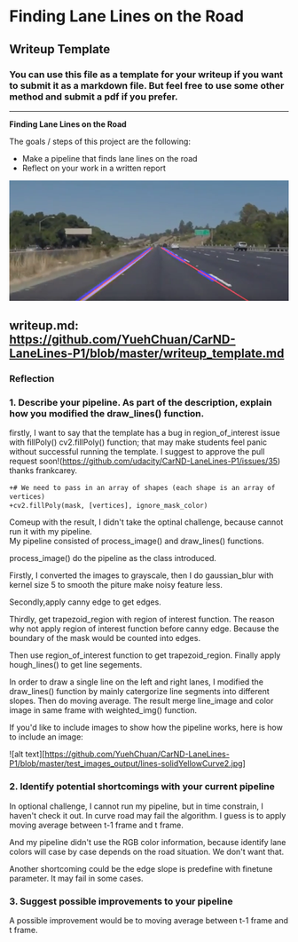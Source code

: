 # **Finding Lane Lines on the Road** 

## Writeup Template

### You can use this file as a template for your writeup if you want to submit it as a markdown file. But feel free to use some other method and submit a pdf if you prefer.

---

**Finding Lane Lines on the Road**

The goals / steps of this project are the following:
* Make a pipeline that finds lane lines on the road
* Reflect on your work in a written report

[![solidYellowLeft_video](https://github.com/YuehChuan/CarND-LaneLines-P1/blob/master/test_images_output/solidYellowLeft_video.png)](https://youtu.be/oWCK7H9k5_4)

writeup.md:
https://github.com/YuehChuan/CarND-LaneLines-P1/blob/master/writeup_template.md
---

### Reflection

### 1. Describe your pipeline. As part of the description, explain how you modified the draw_lines() function.

firstly, I want to say that the template has a bug in region_of_interest issue with fillPoly() cv2.fillPoly() function; that may make students feel panic without successful running the template. 
I suggest to approve the pull request soon!(https://github.com/udacity/CarND-LaneLines-P1/issues/35)  thanks frankcarey. 

    +# We need to pass in an array of shapes (each shape is an array of vertices)
    +cv2.fillPoly(mask, [vertices], ignore_mask_color)

Comeup with the result, I didn't take the optinal challenge, because cannot run it with my pipeline.    
My pipeline consisted of process_image() and draw_lines() functions.

process_image() do the pipeline as the class introduced.

Firstly, I converted the images to grayscale, then I do gaussian_blur with kernel size 5 to smooth the piture make 
noisy feature less. 

Secondly,apply canny edge to get edges. 

Thirdly, get trapezoid_region with region of interest function. The reason why not apply region of interest function 
before canny edge. Because the boundary of the mask would be counted into edges.

Then use region_of_interest function to get trapezoid_region. 
Finally apply hough_lines() to get line segements.


In order to draw a single line on the left and right lanes, I modified the draw_lines() function by 
mainly catergorize line segments into different slopes. Then do moving average. 
The result merge line_image and color image in same frame with weighted_img() function.

If you'd like to include images to show how the pipeline works, here is how to include an image: 

![alt text][https://github.com/YuehChuan/CarND-LaneLines-P1/blob/master/test_images_output/lines-solidYellowCurve2.jpg]


### 2. Identify potential shortcomings with your current pipeline

In optional challenge, I cannot run my pipeline, but in time constrain, I haven't check it out.
In curve road may fail the algorithm.
I guess is to apply moving average between t-1 frame and t frame.

And my pipeline didn't use the RGB color information,  because identify lane colors will case by case depends on the road situation. We don't want that. 
  
Another shortcoming could be the edge slope is predefine with finetune parameter. It may fail in some cases.


### 3. Suggest possible improvements to your pipeline

A possible improvement would be to moving average between t-1 frame and t frame.



